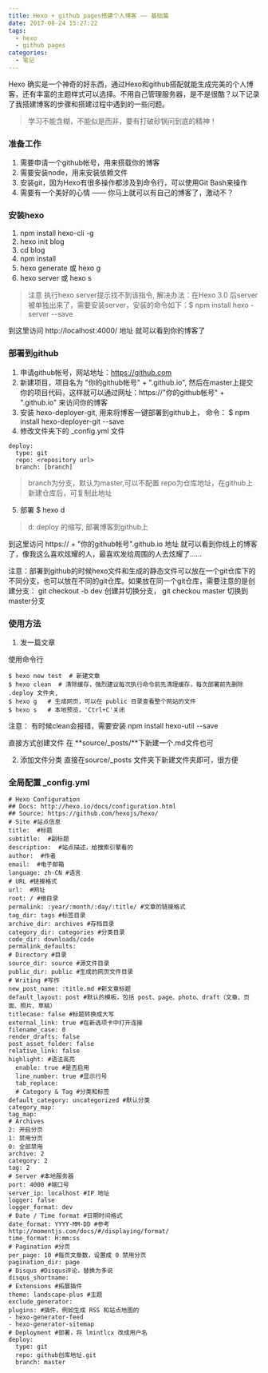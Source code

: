 ```yaml
---
title: Hexo + github pages搭建个人博客 —— 基础篇
date: 2017-08-24 15:27:22
tags:
  - hexo
  - github pages
categories: 
  - 笔记
---
```


Hexo 确实是一个神奇的好东西，通过Hexo和github搭配就能生成完美的个人博客，还有丰富的主题样式可以选择。不用自己管理服务器，是不是很酷？以下记录了我搭建博客的步骤和搭建过程中遇到的一些问题。

> 学习不能含糊，不能似是而非，要有打破砂锅问到底的精神！

### 准备工作

1. 需要申请一个github帐号，用来搭载你的博客
2. 需要安装node，用来安装依赖文件
3. 安装git，因为Hexo有很多操作都涉及到命令行，可以使用Git Bash来操作
4. 需要有一个美好的心情 —— 你马上就可以有自己的博客了，激动不？

### 安装hexo

1. npm install hexo-cli -g
2. hexo init blog
3. cd blog
4. npm install 
5. hexo generate 或 hexo g
6. hexo server 或 hexo s

> 注意
  执行hexo server提示找不到该指令, 解决办法：在Hexo 3.0 后server被单独出来了，需要安装server，安装的命令如下：$ npm install hexo -server --save

到这里访问 http://localhost:4000/ 地址 就可以看到你的博客了

### 部署到github

1. 申请github帐号，网站地址：https://github.com
2. 新建项目，项目名为 "你的github帐号" + ".github.io", 然后在master上提交你的项目代码，这样就可以通过网址：https://"你的github帐号" + ".github.io" 来访问你的博客
3. 安装 hexo-deployer-git, 用来将博客一键部署到github上， 命令： $ npm install hexo-deployer-git --save
4. 修改文件夹下的  _config.yml 文件
  ```
  deploy:
    type: git
    repo: <repository url>
    branch: [branch]
  ```
  > branch为分支，默认为master,可以不配置 
    repo为仓库地址，在github上新建仓库后，可复制此地址

5. 部署 $ hexo d     
  > d: deploy 的缩写, 部署博客到github上

到这里访问 https:// + "你的github帐号".github.io 地址 就可以看到你线上的博客了，像我这么喜欢炫耀的人，最喜欢发给周围的人去炫耀了……

注意：部署到github的时候hexo文件和生成的静态文件可以放在一个git仓库下的不同分支，也可以放在不同的git仓库。如果放在同一个git仓库，需要注意的是创建分支： git checkout -b dev 创建并切换分支， git checkou master 切换到master分支


### 使用方法

1. 发一篇文章

  使用命令行
  ```
  $ hexo new test  # 新建文章
  $ hexo clean  # 清除缓存，强烈建议每次执行命令前先清理缓存，每次部署前先删除 .deploy 文件夹,
  $ hexo g   # 生成网页，可以在 public 目录查看整个网站的文件
  $ hexo s   # 本地预览，'Ctrl+C'关闭
  ```

  注意： 有时候clean会报错，需要安装 npm install hexo-util --save

  直接方式创建文件
  在 **source/_posts/**下新建一个.md文件也可

2. 添加文件分类
  直接在source/_posts 文件夹下新建文件夹即可，很方便

### 全局配置 _config.yml

```
# Hexo Configuration
## Docs: http://hexo.io/docs/configuration.html
## Source: https://github.com/hexojs/hexo/
# Site #站点信息
title:  #标题
subtitle:  #副标题
description:  #站点描述，给搜索引擎看的
author:  #作者
email:  #电子邮箱
language: zh-CN #语言
# URL #链接格式
url:  #网址
root: / #根目录
permalink: :year/:month/:day/:title/ #文章的链接格式
tag_dir: tags #标签目录
archive_dir: archives #存档目录
category_dir: categories #分类目录
code_dir: downloads/code
permalink_defaults:
# Directory #目录
source_dir: source #源文件目录
public_dir: public #生成的网页文件目录
# Writing #写作
new_post_name: :title.md #新文章标题
default_layout: post #默认的模板，包括 post、page、photo、draft（文章、页面、照片、草稿）
titlecase: false #标题转换成大写
external_link: true #在新选项卡中打开连接
filename_case: 0
render_drafts: false
post_asset_folder: false
relative_link: false
highlight: #语法高亮
  enable: true #是否启用
  line_number: true #显示行号
  tab_replace:
  # Category & Tag #分类和标签
default_category: uncategorized #默认分类
category_map:
tag_map:
# Archives
2: 开启分页
1: 禁用分页
0: 全部禁用
archive: 2
category: 2
tag: 2
# Server #本地服务器
port: 4000 #端口号
server_ip: localhost #IP 地址
logger: false
logger_format: dev
# Date / Time format #日期时间格式
date_format: YYYY-MM-DD #参考http://momentjs.com/docs/#/displaying/format/
time_format: H:mm:ss
# Pagination #分页
per_page: 10 #每页文章数，设置成 0 禁用分页
pagination_dir: page
# Disqus #Disqus评论，替换为多说
disqus_shortname:
# Extensions #拓展插件
theme: landscape-plus #主题
exclude_generator:
plugins: #插件，例如生成 RSS 和站点地图的
- hexo-generator-feed
- hexo-generator-sitemap
# Deployment #部署，将 lmintlcx 改成用户名
deploy:
  type: git
  repo: github创库地址.git
  branch: master
```





